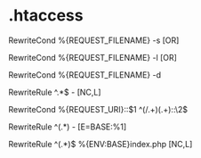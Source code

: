 # .htaccess

RewriteCond %{REQUEST_FILENAME} -s [OR]

RewriteCond %{REQUEST_FILENAME} -l [OR]

RewriteCond %{REQUEST_FILENAME} -d

RewriteRule ^.*$ - [NC,L]

RewriteCond %{REQUEST_URI}::$1 ^(/.+)(.+)::\2$

RewriteRule ^(.*) - [E=BASE:%1]

RewriteRule ^(.*)$ %{ENV:BASE}index.php [NC,L]

